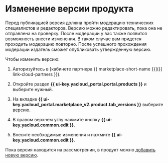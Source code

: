 # Изменение версии продукта

Перед публикацией версия должна пройти модерацию технических специалистов и редакторов. Версию можно редактировать, пока она не отправлена на проверку. После модерации у вас также появится возможность внести изменения. В таком случае вам придется проходить модерацию повторно. После успешного прохождения модерации издатель сможет опубликовать утвержденную версию.

Чтобы изменить версию: 

1. Авторизуйтесь в [кабинете партнера {{ marketplace-short-name }}]({{ link-cloud-partners }}).

1. Откройте раздел **{{ ui-key.yacloud_portal.portal.products }}** и выберите нужный.

1. На вкладке **{{ ui-key.yacloud_portal.marketplace_v2.product.tab_versions }}** выберите версию.

1. В правом верхнем углу нажмите кнопку **{{ ui-key.yacloud.common.edit }}**.

1. Внесите необходимые изменения и нажмите **{{ ui-key.yacloud.common.edit }}**.

Пока версия находится на рассмотрении, в продукт можно [добавить новую версию](create-new-version.md).
